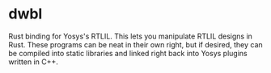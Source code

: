 # dwbl
Rust binding for Yosys's RTLIL. This lets you manipulate RTLIL designs in Rust. These programs can be neat in their own right, but if desired, they can be compiled into static libraries and linked right back into Yosys plugins written in C++.
